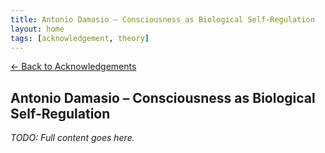 ```yaml
---
title: Antonio Damasio – Consciousness as Biological Self-Regulation
layout: home
tags: [acknowledgement, theory]
---
```


[← Back to Acknowledgements](/ideas/acknowledgements/)

## Antonio Damasio – Consciousness as Biological Self-Regulation

_TODO: Full content goes here._
